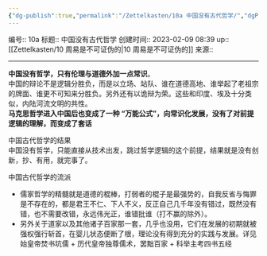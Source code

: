 ```yaml
---
{"dg-publish":true,"permalink":"/Zettelkasten/10a 中国没有古代哲学/","dgPassFrontmatter":true}
---
```


编号:: 10a
标题:: 中国没有古代哲学
创建时间:: 2023-02-09 08:39
up:: [[Zettelkasten/10 周易是不可证伪的\|10 周易是不可证伪的]]
来源::

---

**中国没有哲学，只有伦理与道德外加一点常识**。  
中国的辩论不是逻辑分胜负，而是以立场、站队、谁在道德高地、谁举起了老祖宗的牌面、谁更不可知来分胜负。另外还有以诡辩为荣。这些和印度、埃及十分类似，内陆河流文明的共性。  
**马克思哲学进入中国后也变成了一种 “万能公式”，向常识化发展，没有了对前提逻辑的理解，而变成了套话**

中国古代哲学的结果  
中国没有哲学，只能直接从技术出发，跳过哲学逻辑的这个前提，结果就是没有创新，抄、有用，就完事了。

中国古代哲学的流派
-  儒家哲学的精髓就是道德的棍棒，打弱者的棍子是最强势的，自我反省与悔罪是不存在的，都是君王不仁、下人不义，反正自己几千年没有错过，既然没有错，也不需要改错，永远伟光正，谁错批谁（打不赢的除外）。
-  另外关于道家以及其他诸子百家那一套，几乎也没用，它们在发展的初期就被强权强行斩首，在婴儿状态便断了根，理论没有得到充分的实践与发展。详见始皇帝焚书坑儒 + 历代皇帝独尊儒术，罢黜百家 + 科举主考四书五经